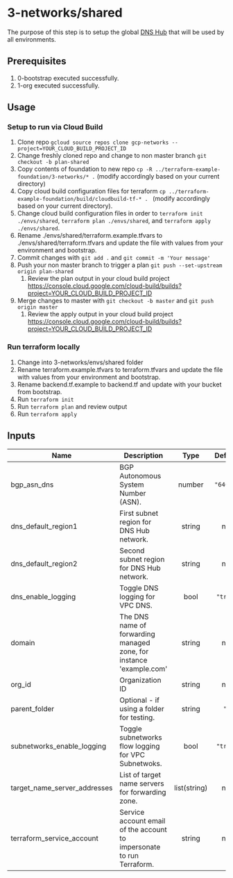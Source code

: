 # 3-networks/shared

The purpose of this step is to setup the global [DNS Hub](https://cloud.google.com/blog/products/networking/cloud-forwarding-peering-and-zones) that will be used by all environments.

## Prerequisites

1. 0-bootstrap executed successfully.
1. 1-org executed successfully.

## Usage

### Setup to run via Cloud Build
1. Clone repo `gcloud source repos clone gcp-networks --project=YOUR_CLOUD_BUILD_PROJECT_ID`
1. Change freshly cloned repo and change to non master branch `git checkout -b plan-shared`
1. Copy contents of foundation to new repo `cp -R ../terraform-example-foundation/3-networks/* .` (modify accordingly based on your current directory)
1. Copy cloud build configuration files for terraform `cp ../terraform-example-foundation/build/cloudbuild-tf-* . ` (modify accordingly based on your current directory).
1. Change cloud build configuration files in order to `terraform init ./envs/shared`, `terraform plan ./envs/shared`, and `terraform apply ./envs/shared`.
1. Rename ./envs/shared/terraform.example.tfvars to ./envs/shared/terraform.tfvars and update the file with values from your environment and bootstrap.
1. Commit changes with `git add .` and `git commit -m 'Your message'`
1. Push your non master branch to trigger a plan `git push --set-upstream origin plan-shared`
    1. Review the plan output in your cloud build project https://console.cloud.google.com/cloud-build/builds?project=YOUR_CLOUD_BUILD_PROJECT_ID
1. Merge changes to master with `git checkout -b master` and `git push origin master`
    1. Review the apply output in your cloud build project https://console.cloud.google.com/cloud-build/builds?project=YOUR_CLOUD_BUILD_PROJECT_ID


### Run terraform locally
1. Change into 3-networks/envs/shared folder
1. Rename terraform.example.tfvars to terraform.tfvars and update the file with values from your environment and bootstrap.
1. Rename backend.tf.example to backend.tf and update with your bucket from bootstrap.
1. Run `terraform init`
1. Run `terraform plan` and review output
1. Run `terraform apply`


<!-- BEGINNING OF PRE-COMMIT-TERRAFORM DOCS HOOK -->
## Inputs

| Name | Description | Type | Default | Required |
|------|-------------|:----:|:-----:|:-----:|
| bgp\_asn\_dns | BGP Autonomous System Number (ASN). | number | `"64667"` | no |
| dns\_default\_region1 | First subnet region for DNS Hub network. | string | n/a | yes |
| dns\_default\_region2 | Second subnet region for DNS Hub network. | string | n/a | yes |
| dns\_enable\_logging | Toggle DNS logging for VPC DNS. | bool | `"true"` | no |
| domain | The DNS name of forwarding managed zone, for instance 'example.com' | string | n/a | yes |
| org\_id | Organization ID | string | n/a | yes |
| parent\_folder | Optional - if using a folder for testing. | string | `""` | no |
| subnetworks\_enable\_logging | Toggle subnetworks flow logging for VPC Subnetwoks. | bool | `"true"` | no |
| target\_name\_server\_addresses | List of target name servers for forwarding zone. | list(string) | n/a | yes |
| terraform\_service\_account | Service account email of the account to impersonate to run Terraform. | string | n/a | yes |

<!-- END OF PRE-COMMIT-TERRAFORM DOCS HOOK -->
